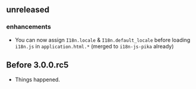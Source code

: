 ## unreleased

### enhancements
- You can now assign `I18n.locale` & `I18n.default_locale` before loading `i18n.js` in `application.html.*`
  (merged to `i18n-js-pika` already)


## Before 3.0.0.rc5

- Things happened.
